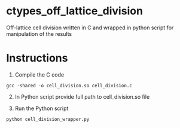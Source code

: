 # ctypes_off_lattice_division

Off-lattice cell division written in C and wrapped in python script for manipulation of the results

# Instructions

1. Compile the C code
```
gcc -shared -o cell_division.so cell_division.c
```
2. In Python script provide full path to cell_division.so file

3. Run the Python script

```
python cell_division_wrapper.py
```
